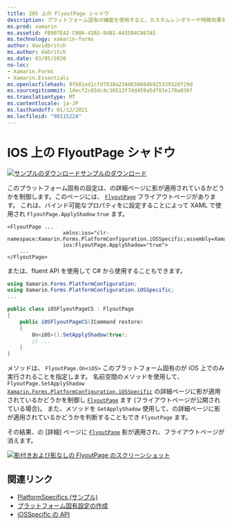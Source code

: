 ```yaml
---
title: IOS 上の FlyoutPage シャドウ
description: プラットフォーム固有の機能を使用すると、カスタムレンダラーや特殊効果を実装することなく、特定のプラットフォームでのみ使用できる機能を使用できます。 この記事では、FlyoutPage の詳細ページに影が適用されているかどうかを制御する iOS プラットフォーム固有のを使用する方法について説明します。
ms.prod: xamarin
ms.assetid: FB907EA2-C00A-43A5-84B1-A43584C867A5
ms.technology: xamarin-forms
author: davidbritch
ms.author: dabritch
ms.date: 03/05/2020
no-loc:
- Xamarin.Forms
- Xamarin.Essentials
ms.openlocfilehash: 9f601ed1cfd7938a2340650604b925339328f29d
ms.sourcegitcommit: 1decf2c65dc4c36513f7dd459a5df01e170a036f
ms.translationtype: MT
ms.contentlocale: ja-JP
ms.lasthandoff: 01/12/2021
ms.locfileid: "98115224"
---
```

# <a name="flyoutpage-shadow-on-ios"></a>IOS 上の FlyoutPage シャドウ

[![サンプルのダウンロード](~/media/shared/download.png)サンプルのダウンロード](/samples/xamarin/xamarin-forms-samples/userinterface-platformspecifics)

このプラットフォーム固有の設定は、の詳細ページに影が適用されているかどうかを制御します。このページには、 [`FlyoutPage`](xref:Xamarin.Forms.FlyoutPage) フライアウトページがあります。 これは、バインド可能なプロパティをに設定することによって XAML で使用され `FlyoutPage.ApplyShadow` `true` ます。

```xaml
<FlyoutPage ...
                  xmlns:ios="clr-namespace:Xamarin.Forms.PlatformConfiguration.iOSSpecific;assembly=Xamarin.Forms.Core"
                  ios:FlyoutPage.ApplyShadow="true">
    ...
</FlyoutPage>
```

または、fluent API を使用して C# から使用することもできます。

```csharp
using Xamarin.Forms.PlatformConfiguration;
using Xamarin.Forms.PlatformConfiguration.iOSSpecific;
...

public class iOSFlyoutPageCS : FlyoutPage
{
    public iOSFlyoutPageCS(ICommand restore)
    {
        On<iOS>().SetApplyShadow(true);
        // ...
    }
}
```

メソッドは、 `FlyoutPage.On<iOS>` このプラットフォーム固有のが iOS 上でのみ実行されることを指定します。 名前空間のメソッドを使用して、 `FlyoutPage.SetApplyShadow` [`Xamarin.Forms.PlatformConfiguration.iOSSpecific`](xref:Xamarin.Forms.PlatformConfiguration.iOSSpecific) の詳細ページに影が適用されているかどうかを制御し [`FlyoutPage`](xref:Xamarin.Forms.FlyoutPage) ます (フライアウトページが公開されている場合)。 また、メソッドを `GetApplyShadow` 使用して、の詳細ページに影が適用されているかどうかを判断することもでき `FlyoutPage` ます。

その結果、の [詳細] ページに [`FlyoutPage`](xref:Xamarin.Forms.FlyoutPage) 影が適用され、フライアウトページが消えます。

[![影付きおよび影なしの FlyoutPage のスクリーンショット](flyoutpage-shadow-images/shadow.png "シャドウなしの FlyoutPage")](flyoutpage-shadow-images/shadow-large.png#lightbox "シャドウなしの FlyoutPage")

## <a name="related-links"></a>関連リンク

- [PlatformSpecifics (サンプル)](/samples/xamarin/xamarin-forms-samples/userinterface-platformspecifics)
- [プラットフォーム固有設定の作成](~/xamarin-forms/platform/platform-specifics/index.md#creating-platform-specifics)
- [iOSSpecific の API](xref:Xamarin.Forms.PlatformConfiguration.iOSSpecific)